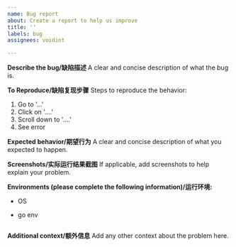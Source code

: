 ```yaml
---
name: Bug report
about: Create a report to help us improve
title: ''
labels: bug
assignees: voidint

---
```


**Describe the bug/缺陷描述**
A clear and concise description of what the bug is.

**To Reproduce/缺陷复现步骤**
Steps to reproduce the behavior:
1. Go to '...'
2. Click on '....'
3. Scroll down to '....'
4. See error

**Expected behavior/期望行为**
A clear and concise description of what you expected to happen.

**Screenshots/实际运行结果截图**
If applicable, add screenshots to help explain your problem.

**Environments (please complete the following information)/运行环境:**
- OS


- go env

    ```shell

    ```


**Additional context/额外信息**
Add any other context about the problem here.
